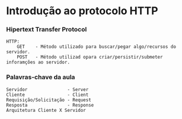 # Introdução ao protocolo HTTP

### Hipertext Transfer Protocol

    HTTP:
        GET    - Método utilizado para buscar/pegar algo/recursos do servidor.
        POST   - Método utilizad opara criar/persistir/submeter inforamções ao servidor.

### Palavras-chave da aula
    Servidor               - Server  
    Cliente                - Client
    Requisição/Solicitação - Request
    Resposta               - Response
    Arquitetura Cliente X Servidor
